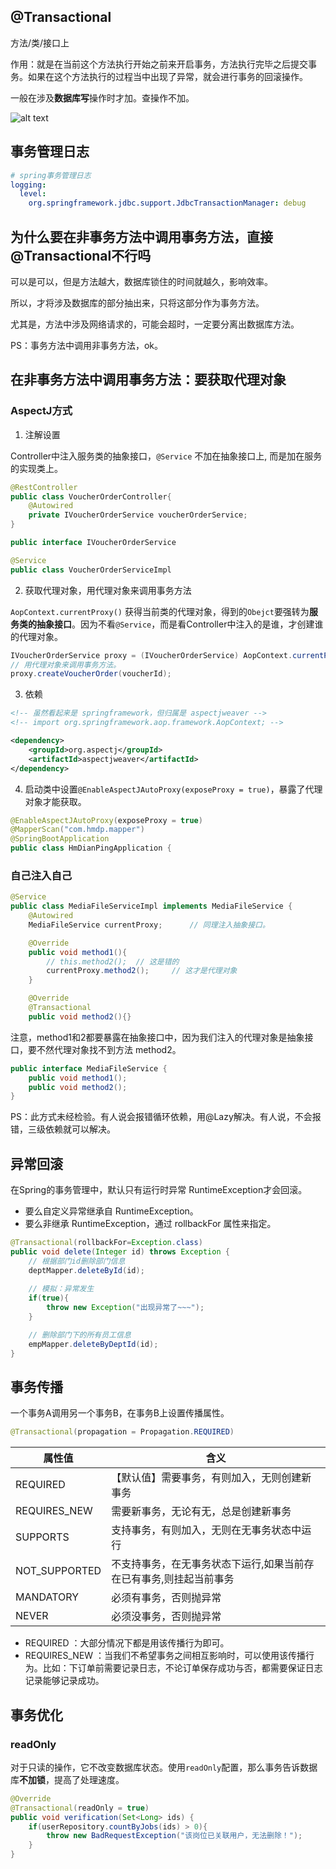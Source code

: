 

## @Transactional

方法/类/接口上

作用：就是在当前这个方法执行开始之前来开启事务，方法执行完毕之后提交事务。如果在这个方法执行的过程当中出现了异常，就会进行事务的回滚操作。

一般在涉及**数据库写**操作时才加。查操作不加。

![alt text](https://cdn.jsdelivr.net/gh/sword4869/pic1@main/images/202407112200759.png)

## 事务管理日志
```yaml
# spring事务管理日志
logging:
  level:
    org.springframework.jdbc.support.JdbcTransactionManager: debug
```

## 为什么要在非事务方法中调用事务方法，直接@Transactional不行吗 

可以是可以，但是方法越大，数据库锁住的时间就越久，影响效率。

所以，才将涉及数据库的部分抽出来，只将这部分作为事务方法。

尤其是，方法中涉及网络请求的，可能会超时，一定要分离出数据库方法。

PS：事务方法中调用非事务方法，ok。

## 在非事务方法中调用事务方法：要获取代理对象

### AspectJ方式

1. 注解设置

Controller中注入服务类的抽象接口，`@Service` 不加在抽象接口上, 而是加在服务的实现类上。
```java
@RestController
public class VoucherOrderController{
    @Autowired
    private IVoucherOrderService voucherOrderService;
}

public interface IVoucherOrderService

@Service
public class VoucherOrderServiceImpl
```

2. 获取代理对象，用代理对象来调用事务方法

`AopContext.currentProxy()` 获得当前类的代理对象，得到的`Obejct`要强转为**服务类的抽象接口**。因为不看`@Service`，而是看Controller中注入的是谁，才创建谁的代理对象。
```java
IVoucherOrderService proxy = (IVoucherOrderService) AopContext.currentProxy();
// 用代理对象来调用事务方法。
proxy.createVoucherOrder(voucherId);
```

3. 依赖

```xml
<!-- 虽然看起来是 springframework，但归属是 aspectjweaver -->
<!-- import org.springframework.aop.framework.AopContext; -->

<dependency>
    <groupId>org.aspectj</groupId>
    <artifactId>aspectjweaver</artifactId>
</dependency>
```

4. 启动类中设置`@EnableAspectJAutoProxy(exposeProxy = true)`，暴露了代理对象才能获取。

```java
@EnableAspectJAutoProxy(exposeProxy = true)
@MapperScan("com.hmdp.mapper")
@SpringBootApplication
public class HmDianPingApplication {
```

### 自己注入自己

```java
@Service
public class MediaFileServiceImpl implements MediaFileService {
    @Autowired
    MediaFileService currentProxy;      // 同理注入抽象接口。

    @Override
    public void method1(){
        // this.method2();  // 这是错的
        currentProxy.method2();     // 这才是代理对象
    }

    @Override 
    @Transactional
    public void method2(){}
```
注意，method1和2都要暴露在抽象接口中，因为我们注入的代理对象是抽象接口，要不然代理对象找不到方法 method2。
```java
public interface MediaFileService {
    public void method1();
    public void method2();
}
```

PS：此方式未经检验。有人说会报错循环依赖，用@Lazy解决。有人说，不会报错，三级依赖就可以解决。

## 异常回滚

在Spring的事务管理中，默认只有运行时异常 RuntimeException才会回滚。
- 要么自定义异常继承自 RuntimeException。
- 要么非继承 RuntimeException，通过 rollbackFor 属性来指定。

```java
@Transactional(rollbackFor=Exception.class)
public void delete(Integer id) throws Exception {
    // 根据部门id删除部门信息
    deptMapper.deleteById(id);
    
    // 模拟：异常发生
    if(true){
        throw new Exception("出现异常了~~~");
    }

    // 删除部门下的所有员工信息
    empMapper.deleteByDeptId(id);
}
```

## 事务传播

一个事务A调用另一个事务B，在事务B上设置传播属性。

```java
@Transactional(propagation = Propagation.REQUIRED)
```

| **属性值**    | **含义**                                                     |
| ------------- | ------------------------------------------------------------ |
| REQUIRED      | 【默认值】需要事务，有则加入，无则创建新事务                 |
| REQUIRES_NEW  | 需要新事务，无论有无，总是创建新事务                         |
| SUPPORTS      | 支持事务，有则加入，无则在无事务状态中运行                   |
| NOT_SUPPORTED | 不支持事务，在无事务状态下运行,如果当前存在已有事务,则挂起当前事务 |
| MANDATORY     | 必须有事务，否则抛异常                                       |
| NEVER         | 必须没事务，否则抛异常                                       |

- REQUIRED ：大部分情况下都是用该传播行为即可。
- REQUIRES_NEW ：当我们不希望事务之间相互影响时，可以使用该传播行为。比如：下订单前需要记录日志，不论订单保存成功与否，都需要保证日志记录能够记录成功。

## 事务优化 

### readOnly

对于只读的操作，它不改变数据库状态。使用`readOnly`配置，那么事务告诉数据库**不加锁**，提高了处理速度。

```java
@Override
@Transactional(readOnly = true)
public void verification(Set<Long> ids) {
    if(userRepository.countByJobs(ids) > 0){
        throw new BadRequestException("该岗位已关联用户，无法删除！");
    }
}
```


